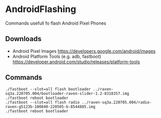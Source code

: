# AndroidFlashing
Commands usefull fo flash Android Pixel Phones

## Downloads
- Android Pixel Images https://developers.google.com/android/images 
- Android Platform Tools (e.g. adb, fastboot) https://developer.android.com/studio/releases/platform-tools 

## Commands
```
./fastboot --slot=all flash bootloader ../raven-sq3a.220705.004/bootloader-raven-slider-1.2-8318357.img 
./fastboot reboot bootloader
./fastboot --slot=all flash radio ../raven-sq3a.220705.004/radio-raven-g5123b-100840-220505-b-8544885.img 
./fastboot reboot bootloader
```

